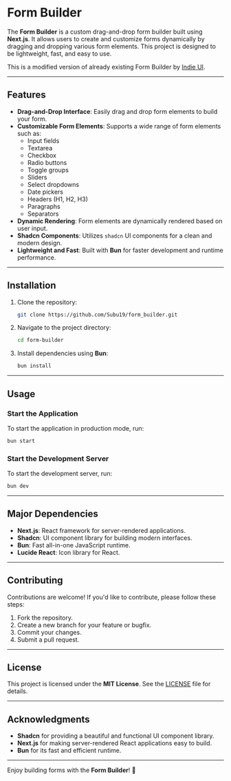 # Form Builder

The **Form Builder** is a custom drag-and-drop form builder built using **Next.js**. It allows users to create and customize forms dynamically by dragging and dropping various form elements. This project is designed to be lightweight, fast, and easy to use.

This is a modified version of already existing Form Builder by [Indie UI](https://ui.indie-starter.dev/form-builder).

---

## Features

- **Drag-and-Drop Interface**: Easily drag and drop form elements to build your form.
- **Customizable Form Elements**: Supports a wide range of form elements such as:
  - Input fields
  - Textarea
  - Checkbox
  - Radio buttons
  - Toggle groups
  - Sliders
  - Select dropdowns
  - Date pickers
  - Headers (H1, H2, H3)
  - Paragraphs
  - Separators
- **Dynamic Rendering**: Form elements are dynamically rendered based on user input.
- **Shadcn Components**: Utilizes `shadcn` UI components for a clean and modern design.
- **Lightweight and Fast**: Built with **Bun** for faster development and runtime performance.

---

## Installation

1. Clone the repository:
   ```bash
   git clone https://github.com/Subu19/form_builder.git
   ```
2. Navigate to the project directory:
   ```bash
   cd form-builder
   ```
3. Install dependencies using **Bun**:
   ```bash
   bun install
   ```

---

## Usage

### Start the Application
To start the application in production mode, run:
```bash
bun start
```

### Start the Development Server
To start the development server, run:
```bash
bun dev
```
---

## Major Dependencies

- **Next.js**: React framework for server-rendered applications.
- **Shadcn**: UI component library for building modern interfaces.
- **Bun**: Fast all-in-one JavaScript runtime.
- **Lucide React**: Icon library for React.

---

## Contributing

Contributions are welcome! If you'd like to contribute, please follow these steps:

1. Fork the repository.
2. Create a new branch for your feature or bugfix.
3. Commit your changes.
4. Submit a pull request.

---

## License

This project is licensed under the **MIT License**. See the [LICENSE](LICENSE) file for details.

---

## Acknowledgments

- **Shadcn** for providing a beautiful and functional UI component library.
- **Next.js** for making server-rendered React applications easy to build.
- **Bun** for its fast and efficient runtime.

---

Enjoy building forms with the **Form Builder**! 🚀